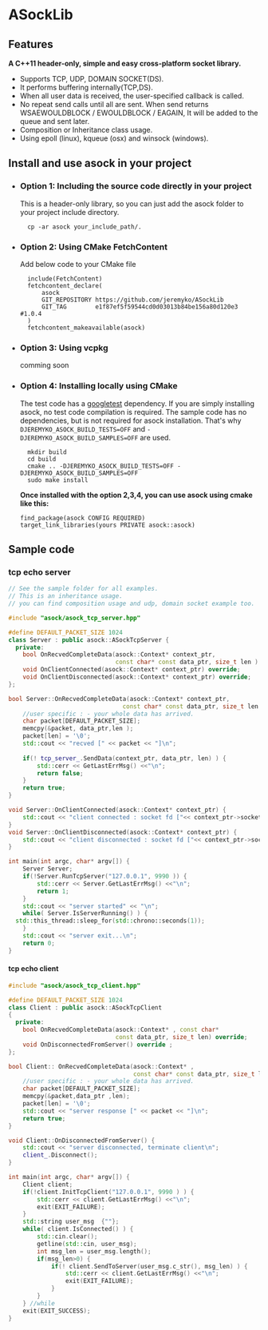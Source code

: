 # ASockLib

## Features

**A C++11 header-only, simple and easy cross-platform socket library.**

- Supports TCP, UDP, DOMAIN SOCKET(DS).
- It performs buffering internally(TCP,DS).
- When all user data is received, the user-specified callback is called.
- No repeat send calls until all are sent. When send returns
WSAEWOULDBLOCK / EWOULDBLOCK / EAGAIN, It will be added to the queue and sent later.
- Composition or Inheritance class usage.
- Using epoll (linux), kqueue (osx) and winsock (windows).

## Install and use asock in your project

- ### Option 1: Including the source code directly in your project  

  This is a header-only library, so you can just add the asock folder
  to your project include directory.
  
        cp -ar asock your_include_path/.

- ### Option 2: Using CMake FetchContent  

  Add below code to your CMake file

        include(FetchContent)
        fetchcontent_declare(
            asock
            GIT_REPOSITORY https://github.com/jeremyko/ASockLib
            GIT_TAG        e1f87ef5f59544cd0d03013b84be156a80d120e3 #1.0.4
        )
        fetchcontent_makeavailable(asock)
  
- ### Option 3: Using vcpkg

  comming soon
  
- ### Option 4: Installing locally using CMake

  The test code has a [googletest](https://github.com/google/googletest) dependency.
  If you are simply installing asock, no test code compilation is required.
  The sample code has no dependencies, but is not required for asock installation.
  That's why `DJEREMYKO_ASOCK_BUILD_TESTS=OFF`
  and `-DJEREMYKO_ASOCK_BUILD_SAMPLES=OFF` are used.

        mkdir build
        cd build
        cmake .. -DJEREMYKO_ASOCK_BUILD_TESTS=OFF -DJEREMYKO_ASOCK_BUILD_SAMPLES=OFF
        sudo make install

    **Once installed with the option 2,3,4, you can use asock using cmake like this:**
  
      find_package(asock CONFIG REQUIRED)
      target_link_libraries(yours PRIVATE asock::asock)

## Sample code

### tcp echo server

```cpp
// See the sample folder for all examples.  
// This is an inheritance usage.  
// you can find composition usage and udp, domain socket example too.

#include "asock/asock_tcp_server.hpp"

#define DEFAULT_PACKET_SIZE 1024
class Server : public asock::ASockTcpServer {
  private:
    bool OnRecvedCompleteData(asock::Context* context_ptr,
                              const char* const data_ptr, size_t len ) override;
    void OnClientConnected(asock::Context* context_ptr) override;
    void OnClientDisconnected(asock::Context* context_ptr) override; 
};

bool Server::OnRecvedCompleteData(asock::Context* context_ptr, 
                                const char* const data_ptr, size_t len ) {
    //user specific : - your whole data has arrived.
    char packet[DEFAULT_PACKET_SIZE];
    memcpy(&packet, data_ptr,len );
    packet[len] = '\0';
    std::cout << "recved [" << packet << "]\n";
    
    if(! tcp_server_.SendData(context_ptr, data_ptr, len) ) {
        std::cerr << GetLastErrMsg() <<"\n"; 
        return false;
    }
    return true;
}

void Server::OnClientConnected(asock::Context* context_ptr) {
    std::cout << "client connected : socket fd ["<< context_ptr->socket <<"]\n";
}
void Server::OnClientDisconnected(asock::Context* context_ptr) {
    std::cout << "client disconnected : socket fd ["<< context_ptr->socket <<"]\n";
}

int main(int argc, char* argv[]) {
    Server Server; 
    if(!Server.RunTcpServer("127.0.0.1", 9990 )) {
        std::cerr << Server.GetLastErrMsg() <<"\n"; 
        return 1;
    }
    std::cout << "server started" << "\n";
    while( Server.IsServerRunning() ) {
  std::this_thread::sleep_for(std::chrono::seconds(1));
    }
    std::cout << "server exit...\n";
    return 0;
}

```

#### tcp echo client

```cpp
#include "asock/asock_tcp_client.hpp"

#define DEFAULT_PACKET_SIZE 1024
class Client : public asock::ASockTcpClient
{
  private:
    bool OnRecvedCompleteData(asock::Context* , const char* 
                              const data_ptr, size_t len) override; 
    void OnDisconnectedFromServer() override ; 
};

bool Client:: OnRecvedCompleteData(asock::Context* , 
                                   const char* const data_ptr, size_t len) {
    //user specific : - your whole data has arrived.
    char packet[DEFAULT_PACKET_SIZE];
    memcpy(&packet,data_ptr ,len);
    packet[len] = '\0';
    std::cout << "server response [" << packet << "]\n";
    return true;
}

void Client::OnDisconnectedFromServer() {
    std::cout << "server disconnected, terminate client\n";
    client_.Disconnect();
}

int main(int argc, char* argv[]) {
    Client client;
    if(!client.InitTcpClient("127.0.0.1", 9990 ) ) {
        std::cerr << client.GetLastErrMsg() <<"\n"; 
        exit(EXIT_FAILURE);
    }
    std::string user_msg  {""}; 
    while( client.IsConnected() ) {
        std::cin.clear();
        getline(std::cin, user_msg); 
        int msg_len = user_msg.length();
        if(msg_len>0) {
            if(! client.SendToServer(user_msg.c_str(), msg_len) ) {
                std::cerr << client.GetLastErrMsg() <<"\n"; 
                exit(EXIT_FAILURE);
            }
        }
    } //while
    exit(EXIT_SUCCESS);
}
```
